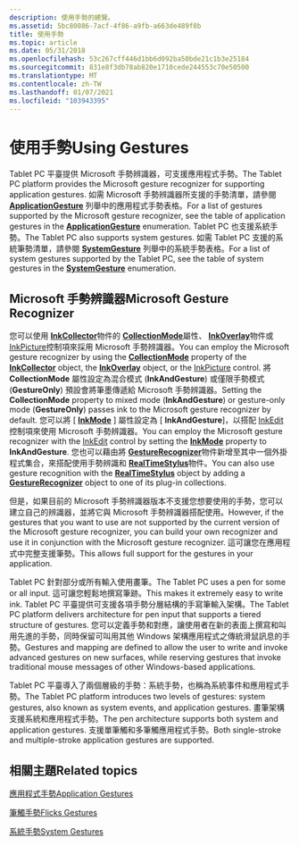 ```yaml
---
description: 使用手勢的總覽。
ms.assetid: 5bc80086-7acf-4f86-a9fb-a663de489f8b
title: 使用手勢
ms.topic: article
ms.date: 05/31/2018
ms.openlocfilehash: 53c267cff446d1bb6d092ba50bde21c1b3e25184
ms.sourcegitcommit: 831e8f3db78ab820e1710cede244553c70e50500
ms.translationtype: MT
ms.contentlocale: zh-TW
ms.lasthandoff: 01/07/2021
ms.locfileid: "103943395"
---
```

# <a name="using-gestures"></a><span data-ttu-id="1c7d8-103">使用手勢</span><span class="sxs-lookup"><span data-stu-id="1c7d8-103">Using Gestures</span></span>

<span data-ttu-id="1c7d8-104">Tablet PC 平臺提供 Microsoft 手勢辨識器，可支援應用程式手勢。</span><span class="sxs-lookup"><span data-stu-id="1c7d8-104">The Tablet PC platform provides the Microsoft gesture recognizer for supporting application gestures.</span></span> <span data-ttu-id="1c7d8-105">如需 Microsoft 手勢辨識器所支援的手勢清單，請參閱 [**ApplicationGesture**](/windows/desktop/api/msinkaut/ne-msinkaut-inkapplicationgesture) 列舉中的應用程式手勢表格。</span><span class="sxs-lookup"><span data-stu-id="1c7d8-105">For a list of gestures supported by the Microsoft gesture recognizer, see the table of application gestures in the [**ApplicationGesture**](/windows/desktop/api/msinkaut/ne-msinkaut-inkapplicationgesture) enumeration.</span></span> <span data-ttu-id="1c7d8-106">Tablet PC 也支援系統手勢。</span><span class="sxs-lookup"><span data-stu-id="1c7d8-106">The Tablet PC also supports system gestures.</span></span> <span data-ttu-id="1c7d8-107">如需 Tablet PC 支援的系統筆勢清單，請參閱 [**SystemGesture**](/windows/desktop/api/msinkaut/ne-msinkaut-inksystemgesture) 列舉中的系統手勢表格。</span><span class="sxs-lookup"><span data-stu-id="1c7d8-107">For a list of system gestures supported by the Tablet PC, see the table of system gestures in the [**SystemGesture**](/windows/desktop/api/msinkaut/ne-msinkaut-inksystemgesture) enumeration.</span></span>

## <a name="microsoft-gesture-recognizer"></a><span data-ttu-id="1c7d8-108">Microsoft 手勢辨識器</span><span class="sxs-lookup"><span data-stu-id="1c7d8-108">Microsoft Gesture Recognizer</span></span>

<span data-ttu-id="1c7d8-109">您可以使用 [**InkCollector**](inkcollector-class.md)物件的 [**CollectionMode**](/windows/desktop/api/msinkaut/nf-msinkaut-iinkcollector-get_collectionmode)屬性、 [**InkOverlay**](inkoverlay-class.md)物件或 [InkPicture](inkpicture-control-reference.md)控制項來採用 Microsoft 手勢辨識器。</span><span class="sxs-lookup"><span data-stu-id="1c7d8-109">You can employ the Microsoft gesture recognizer by using the [**CollectionMode**](/windows/desktop/api/msinkaut/nf-msinkaut-iinkcollector-get_collectionmode) property of the [**InkCollector**](inkcollector-class.md) object, the [**InkOverlay**](inkoverlay-class.md) object, or the [InkPicture](inkpicture-control-reference.md) control.</span></span> <span data-ttu-id="1c7d8-110">將 **CollectionMode** 屬性設定為混合模式 (**InkAndGesture**) 或僅限手勢模式 (**GestureOnly**) 預設會將筆墨傳遞給 Microsoft 手勢辨識器。</span><span class="sxs-lookup"><span data-stu-id="1c7d8-110">Setting the **CollectionMode** property to mixed mode (**InkAndGesture**) or gesture-only mode (**GestureOnly**) passes ink to the Microsoft gesture recognizer by default.</span></span> <span data-ttu-id="1c7d8-111">您可以將 [ [**InkMode**](/windows/desktop/api/inked/nf-inked-iinkedit-get_inkmode) ] 屬性設定為 [ **InkAndGesture**]，以搭配 [InkEdit](inkedit-control-reference.md)控制項來使用 Microsoft 手勢辨識器。</span><span class="sxs-lookup"><span data-stu-id="1c7d8-111">You can employ the Microsoft gesture recognizer with the [InkEdit](inkedit-control-reference.md) control by setting the [**InkMode**](/windows/desktop/api/inked/nf-inked-iinkedit-get_inkmode) property to **InkAndGesture**.</span></span> <span data-ttu-id="1c7d8-112">您也可以藉由將 [**GestureRecognizer**](gesturerecognizer-class.md)物件新增至其中一個外掛程式集合，來搭配使用手勢辨識和 [**RealTimeStylus**](/windows/desktop/api/RTSCom/nn-rtscom-irealtimestylus)物件。</span><span class="sxs-lookup"><span data-stu-id="1c7d8-112">You can also use gesture recognition with the [**RealTimeStylus**](/windows/desktop/api/RTSCom/nn-rtscom-irealtimestylus) object by adding a [**GestureRecognizer**](gesturerecognizer-class.md) object to one of its plug-in collections.</span></span>

<span data-ttu-id="1c7d8-113">但是，如果目前的 Microsoft 手勢辨識器版本不支援您想要使用的手勢，您可以建立自己的辨識器，並將它與 Microsoft 手勢辨識器搭配使用。</span><span class="sxs-lookup"><span data-stu-id="1c7d8-113">However, if the gestures that you want to use are not supported by the current version of the Microsoft gesture recognizer, you can build your own recognizer and use it in conjunction with the Microsoft gesture recognizer.</span></span> <span data-ttu-id="1c7d8-114">這可讓您在應用程式中完整支援筆勢。</span><span class="sxs-lookup"><span data-stu-id="1c7d8-114">This allows full support for the gestures in your application.</span></span>

<span data-ttu-id="1c7d8-115">Tablet PC 針對部分或所有輸入使用畫筆。</span><span class="sxs-lookup"><span data-stu-id="1c7d8-115">The Tablet PC uses a pen for some or all input.</span></span> <span data-ttu-id="1c7d8-116">這可讓您輕鬆地撰寫筆跡。</span><span class="sxs-lookup"><span data-stu-id="1c7d8-116">This makes it extremely easy to write ink.</span></span> <span data-ttu-id="1c7d8-117">Tablet PC 平臺提供可支援各項手勢分層結構的手寫筆輸入架構。</span><span class="sxs-lookup"><span data-stu-id="1c7d8-117">The Tablet PC platform delivers architecture for pen input that supports a tiered structure of gestures.</span></span> <span data-ttu-id="1c7d8-118">您可以定義手勢和對應，讓使用者在新的表面上撰寫和叫用先進的手勢，同時保留可叫用其他 Windows 架構應用程式之傳統滑鼠訊息的手勢。</span><span class="sxs-lookup"><span data-stu-id="1c7d8-118">Gestures and mapping are defined to allow the user to write and invoke advanced gestures on new surfaces, while reserving gestures that invoke traditional mouse messages of other Windows-based applications.</span></span>

<span data-ttu-id="1c7d8-119">Tablet PC 平臺導入了兩個層級的手勢：系統手勢，也稱為系統事件和應用程式手勢。</span><span class="sxs-lookup"><span data-stu-id="1c7d8-119">The Tablet PC platform introduces two levels of gestures: system gestures, also known as system events, and application gestures.</span></span> <span data-ttu-id="1c7d8-120">畫筆架構支援系統和應用程式手勢。</span><span class="sxs-lookup"><span data-stu-id="1c7d8-120">The pen architecture supports both system and application gestures.</span></span> <span data-ttu-id="1c7d8-121">支援單筆觸和多筆觸應用程式手勢。</span><span class="sxs-lookup"><span data-stu-id="1c7d8-121">Both single-stroke and multiple-stroke application gestures are supported.</span></span>

## <a name="related-topics"></a><span data-ttu-id="1c7d8-122">相關主題</span><span class="sxs-lookup"><span data-stu-id="1c7d8-122">Related topics</span></span>

<dl> <dt>

[<span data-ttu-id="1c7d8-123">應用程式手勢</span><span class="sxs-lookup"><span data-stu-id="1c7d8-123">Application Gestures</span></span>](application-gestures.md)
</dt> <dt>

[<span data-ttu-id="1c7d8-124">筆觸手勢</span><span class="sxs-lookup"><span data-stu-id="1c7d8-124">Flicks Gestures</span></span>](flicks-gestures.md)
</dt> <dt>

[<span data-ttu-id="1c7d8-125">系統手勢</span><span class="sxs-lookup"><span data-stu-id="1c7d8-125">System Gestures</span></span>](system-gestures.md)
</dt> </dl>

 

 



